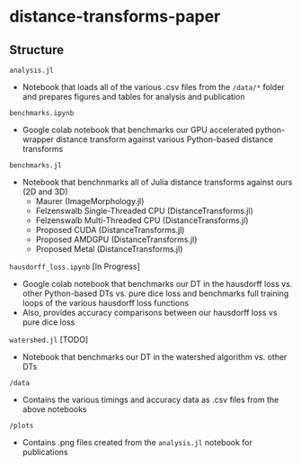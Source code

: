 # distance-transforms-paper

## Structure
`analysis.jl`
- Notebook that loads all of the various .csv files from the `/data/*` folder and prepares figures and tables for analysis and publication

`benchmarks.ipynb`
- Google colab notebook that benchmarks our GPU accelerated python-wrapper distance transform against various Python-based distance transforms

`benchmarks.jl`
- Notebook that benchnmarks all of Julia distance transforms against ours (2D and 3D)
  - Maurer (ImageMorphology.jl)
  - Felzenswalb Single-Threaded CPU (DistanceTransforms.jl)
  - Felzenswalb Multi-Threaded CPU (DistanceTransforms.jl)
  - Proposed CUDA (DistanceTransforms.jl)
  - Proposed AMDGPU (DistanceTransforms.jl)
  - Proposed Metal (DistanceTransforms.jl)

`hausdorff_loss.ipynb` [In Progress]
- Google colab notebook that benchmarks our DT in the hausdorff loss vs. other Python-based DTs vs. pure dice loss and benchmarks full training loops of the various hausdorff loss functions
- Also, provides accuracy comparisons between our hausdorff loss vs pure dice loss

`watershed.jl` [TODO]
- Notebook that benchmarks our DT in the watershed algorithm vs. other DTs

`/data`
- Contains the various timings and accuracy data as .csv files from the above notebooks

`/plots`
- Contains .png files created from the `analysis.jl` notebook for publications


